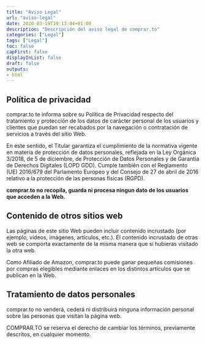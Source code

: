 ```yaml
---
title: "Aviso Legal"
url: "aviso-legal"
date: 2020-03-19T19:13:04+01:00
description: "Descripción del aviso legal de comprar.to"
categories: ["Legal"]
tags: ["Legal"]
toc: false
capFirst: false
displayInList: false
draft: false
outputs:
- html
---
```

## Política de privacidad
comprar.to te informa sobre su Política de Privacidad respecto del tratamiento y protección de los datos de carácter personal de los usuarios y clientes que puedan ser recabados por la navegación o contratación de servicios a través del sitio Web.

En este sentido, el Titular garantiza el cumplimiento de la normativa vigente en materia de protección de datos personales, reflejada en la Ley Orgánica 3/2018, de 5 de diciembre, de Protección de Datos Personales y de Garantía de Derechos Digitales (LOPD GDD). Cumple también con el Reglamento (UE) 2016/679 del Parlamento Europeo y del Consejo de 27 de abril de 2016 relativo a la protección de las personas físicas (RGPD).

**comprar.to no recopila, guarda ni procesa ningun dato de los usuarios que acceden a la Web.**

## Contenido de otros sitios web
Las páginas de este sitio Web pueden incluir contenido incrustado (por ejemplo, vídeos, imágenes, artículos, etc.). El contenido incrustado de otras web se comporta exactamente de la misma manera que si hubieras visitado la otra web.

Como Afiliado de Amazon, comprar.to puede ganar pequeñas comisiones por compras elegibles mediante enlaces en los distintos artículos que se publican en la Web.

## Tratamiento de datos personales
comprar.to no venderá, cederá ni distribuirá ninguna información personal sobre las personas que visitan la página web.

COMPRAR.TO se reserva el derecho de cambiar los términos, previamente descritos, en cualquier momento.